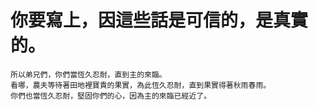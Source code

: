 # 你要寫上，因這些話是可信的，是真實的。

```
所以弟兄們，你們當恆久忍耐，直到主的來臨。
看哪，農夫等待著田地裡寶貴的果實，為此恆久忍耐，直到果實得著秋雨春雨。
你們也當恆久忍耐，堅固你們的心，因為主的來臨已經近了。
```
